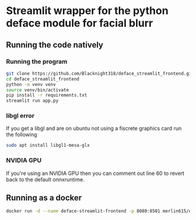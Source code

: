 # Streamlit wrapper for the python deface module for facial blurr

## Running the code natively

### Running the program
```bash
git clone https://github.com/Blacknight318/deface_streamlit_frontend.git
cd deface_streamlit_frontend
python -m venv venv
source venv/bin/activate
pip install -r requirements.txt
streamlit run app.py
```

### libgl error
If you get a libgl and are on ubuntu not using a fiscrete graphics card run the following
```bash
sudo apt install libgl1-mesa-glx
```

### NVIDIA GPU
If you're using an NVIDIA GPU then you can comment out line 60 to revert back to the default onnxruntime.


## Running as a docker
```bash
docker run -d --name deface-streamlit-frontend -p 8080:8501 merlin615/deface-webui:nonvidia-latest
```